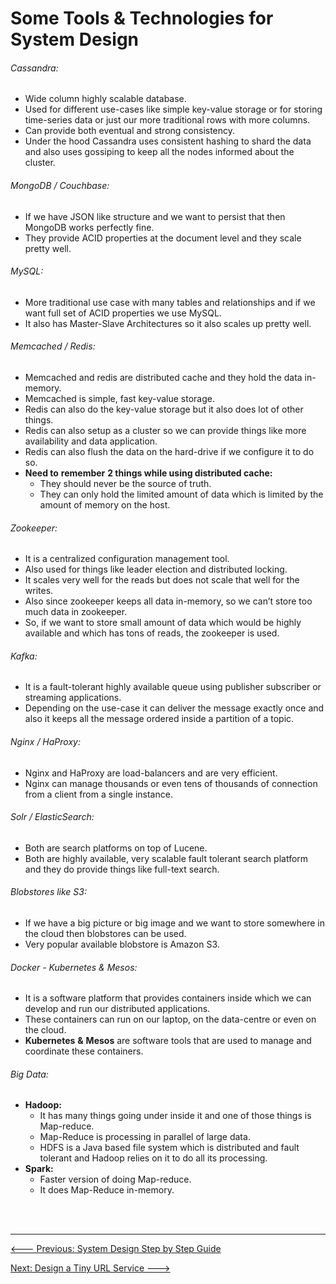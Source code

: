 # Some Tools & Technologies for System Design

###### Cassandra:

- Wide column highly scalable database.
- Used for different use-cases like simple key-value storage or for storing time-series data or just our more traditional rows with more columns.
- Can provide both eventual and strong consistency.
- Under the hood Cassandra uses consistent hashing to shard the data and also uses gossiping to keep all the nodes informed about the cluster.

###### MongoDB / Couchbase:

- If we have JSON like structure and we want to persist that then MongoDB works perfectly fine.
- They provide ACID properties at the document level and they scale pretty well.

###### MySQL:

- More traditional use case with many tables and relationships and if we want full set of ACID properties we use MySQL.
- It also has Master-Slave Architectures so it also scales up pretty well.

###### Memcached / Redis:

- Memcached and redis are distributed cache and they hold the data in-memory.
- Memcached is simple, fast key-value storage.
- Redis can also do the key-value storage but it also does lot of other things.
- Redis can also setup as a cluster so we can provide things like more availability and data application.
- Redis can also flush the data on the hard-drive if we configure it to do so.
- **Need to** **remember** **2 things while using distributed cache:**
    - They should never be the source of truth.
    - They can only hold the limited amount of data which is limited by the amount of memory on the host.

###### Zookeeper:

- It is a centralized configuration management tool.
- Also used for things like leader election and distributed locking.
- It scales very well for the reads but does not scale that well for the writes.
- Also since zookeeper keeps all data in-memory, so we can’t store too much data in zookeeper.
- So, if we want to store small amount of data which would be highly available and which has tons of reads, the zookeeper is used.

###### Kafka:

- It is a fault-tolerant highly available queue using publisher subscriber or streaming applications.
- Depending on the use-case it can deliver the message exactly once and also it keeps all the message ordered inside a partition of a topic.

###### Nginx / HaProxy:

- Nginx and HaProxy are load-balancers and are very efficient.
- Nginx can manage thousands or even tens of thousands of connection from a client from a single instance.

###### Solr / ElasticSearch:

- Both are search platforms on top of Lucene.
- Both are highly available, very scalable fault tolerant search platform and they do provide things like full-text search.

###### Blobstores like S3:

- If we have a big picture or big image and we want to store somewhere in the cloud then blobstores can be used.
- Very popular available blobstore is Amazon S3.

###### Docker - Kubernetes & Mesos:

- It is a software platform that provides containers inside which we can develop and run our distributed applications.
- These containers can run on our laptop, on the data-centre or even on the cloud.
- **Kubernetes** **&** **Mesos** are software tools that are used to manage and coordinate these containers. 

###### Big Data:

- **Hadoop:** 
    - It has many things going under inside it and one of those things is Map-reduce.
    - Map-Reduce is processing in parallel of large data.
    - HDFS is a Java based file system which is distributed and fault tolerant and Hadoop relies on it to do all its processing.
- **Spark:**
    - Faster version of doing Map-reduce.
    - It does Map-Reduce in-memory.

<br>

<br>

------

<a href="3_system_design_step_by_step" class="prev-button"><--- Previous: System Design Step by Step Guide</a> 

<a href="ex_1_design_tiny_url_service" class="next-button">Next: Design a Tiny URL Service ---></a>


